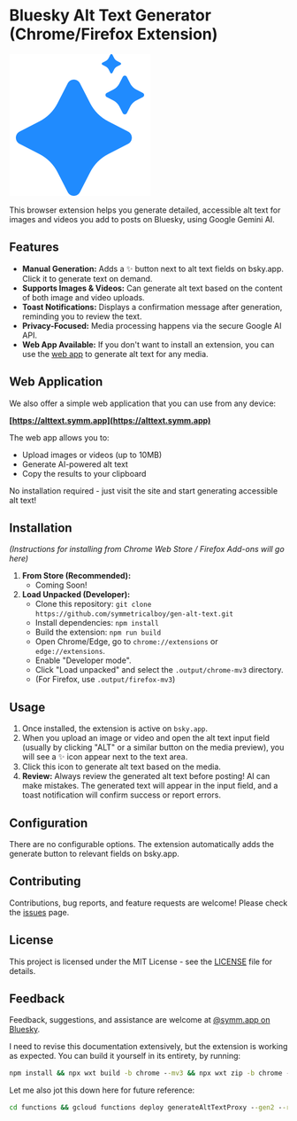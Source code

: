 # Bluesky Alt Text Generator (Chrome/Firefox Extension)

![Extension Icon](./public/icons/gen-alt-text.svg)

This browser extension helps you generate detailed, accessible alt text for images and videos you add to posts on Bluesky, using Google Gemini AI.

## Features

*   **Manual Generation:** Adds a ✨ button next to alt text fields on bsky.app. Click it to generate text on demand.
*   **Supports Images & Videos:** Can generate alt text based on the content of both image and video uploads.
*   **Toast Notifications:** Displays a confirmation message after generation, reminding you to review the text.
*   **Privacy-Focused:** Media processing happens via the secure Google AI API.
*   **Web App Available:** If you don't want to install an extension, you can use the [web app](https://alttext.symm.app) to generate alt text for any media.

## Web Application

We also offer a simple web application that you can use from any device:

**[https://alttext.symm.app](https://alttext.symm.app)**

The web app allows you to:
- Upload images or videos (up to 10MB)
- Generate AI-powered alt text
- Copy the results to your clipboard

No installation required - just visit the site and start generating accessible alt text!

## Installation

*(Instructions for installing from Chrome Web Store / Firefox Add-ons will go here)*

1.  **From Store (Recommended):**
    *   Coming Soon!
2.  **Load Unpacked (Developer):**
    *   Clone this repository: `git clone https://github.com/symmetricalboy/gen-alt-text.git`
    *   Install dependencies: `npm install`
    *   Build the extension: `npm run build`
    *   Open Chrome/Edge, go to `chrome://extensions` or `edge://extensions`.
    *   Enable "Developer mode".
    *   Click "Load unpacked" and select the `.output/chrome-mv3` directory.
    *   (For Firefox, use `.output/firefox-mv3`)

## Usage

1.  Once installed, the extension is active on `bsky.app`.
2.  When you upload an image or video and open the alt text input field (usually by clicking "ALT" or a similar button on the media preview), you will see a ✨ icon appear next to the text area.
3.  Click this icon to generate alt text based on the media.
4.  **Review:** Always review the generated alt text before posting! AI can make mistakes. The generated text will appear in the input field, and a toast notification will confirm success or report errors.

## Configuration

There are no configurable options. The extension automatically adds the generate button to relevant fields on bsky.app.

## Contributing

Contributions, bug reports, and feature requests are welcome! Please check the [issues](https://github.com/symmetricalboy/gen-alt-text/issues) page.

## License

This project is licensed under the MIT License - see the [LICENSE](./LICENSE) file for details.

## Feedback

Feedback, suggestions, and assistance are welcome at [@symm.app on Bluesky](https://bsky.app/profile/symm.app). 


I need to revise this documentation extensively, but the extension is working as expected. You can build it yourself in its entirety, by running:
```cmd
npm install && npx wxt build -b chrome --mv3 && npx wxt zip -b chrome --mv3 && npx wxt build -b firefox --mv2 && npx wxt zip -b firefox --mv2
```

Let me also jot this down here for future reference:
```cmd
cd functions && gcloud functions deploy generateAltTextProxy --gen2 --runtime=nodejs20 --trigger-http --allow-unauthenticated
```
